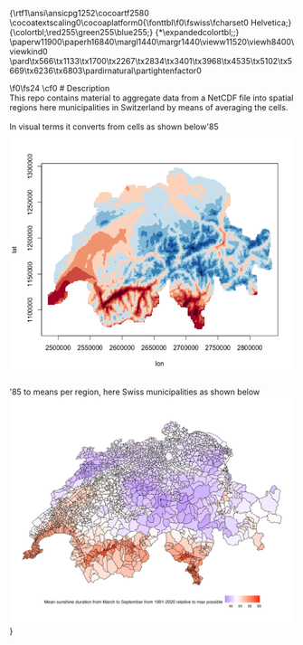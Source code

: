 {\rtf1\ansi\ansicpg1252\cocoartf2580
\cocoatextscaling0\cocoaplatform0{\fonttbl\f0\fswiss\fcharset0 Helvetica;}
{\colortbl;\red255\green255\blue255;}
{\*\expandedcolortbl;;}
\paperw11900\paperh16840\margl1440\margr1440\vieww11520\viewh8400\viewkind0
\pard\tx566\tx1133\tx1700\tx2267\tx2834\tx3401\tx3968\tx4535\tx5102\tx5669\tx6236\tx6803\pardirnatural\partightenfactor0

\f0\fs24 \cf0 # Description\
This repo contains material to aggregate data from a NetCDF file into spatial regions here municipalities in Switzerland by means of averaging the cells.\
\
In visual terms it converts from cells as shown below\'85\
![origin](/output/origin.png)\
\
\'85 to means per region, here Swiss municipalities as shown below\
![destination](/output/destination.png)}